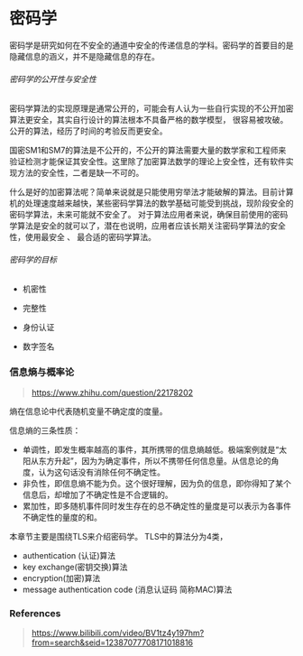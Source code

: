 # 密码学

密码学是研究如何在不安全的通道中安全的传递信息的学科。密码学的首要目的是隐藏信息的涵义，并不是隐藏信息的存在。

###### 密码学的公开性与安全性

密码学算法的实现原理是通常公开的，可能会有人认为一些自行实现的不公开加密算法更安全，其实自行设计的算法根本不具备严格的数学模型， 很容易被攻破。公开的算法，经历了时间的考验反而更安全。

国密SM1和SM7的算法是不公开的，不公开的算法需要大量的数学家和工程师来验证检测才能保证其安全性。这里除了加密算法数学的理论上安全性，还有软件实现方法的安全性，二者是缺一不可的。

什么是好的加密算法呢？简单来说就是只能使用穷举法才能破解的算法。目前计算机的处理速度越来越快，某些密码学算法的数学基础可能受到挑战，现阶段安全的密码学算法，未来可能就不安全了。 对于算法应用者来说，确保目前使用的密码学算法是安全的就可以了，潜在也说明，应用者应该长期关注密码学算法的安全性，使用最安全 、 最合适的密码学算法。

###### 密码学的目标

- 机密性

- 完整性

- 身份认证

- 数字签名

### 信息熵与概率论

> https://www.zhihu.com/question/22178202

熵在信息论中代表随机变量不确定度的度量。

信息熵的三条性质：

- 单调性，即发生概率越高的事件，其所携带的信息熵越低。极端案例就是“太阳从东方升起”，因为为确定事件，所以不携带任何信息量。从信息论的角度，认为这句话没有消除任何不确定性。
- 非负性，即信息熵不能为负。这个很好理解，因为负的信息，即你得知了某个信息后，却增加了不确定性是不合逻辑的。
- 累加性，即多随机事件同时发生存在的总不确定性的量度是可以表示为各事件不确定性的量度的和。



本章节主要是围绕TLS来介绍密码学。
TLS中的算法分为4类，
- authentication (认证)算法
- key exchange(密钥交换)算法
- encryption(加密)算法
- message authentication code (消息认证码 简称MAC)算法 


### References

> https://www.bilibili.com/video/BV1tz4y197hm?from=search&seid=12387077708171018816